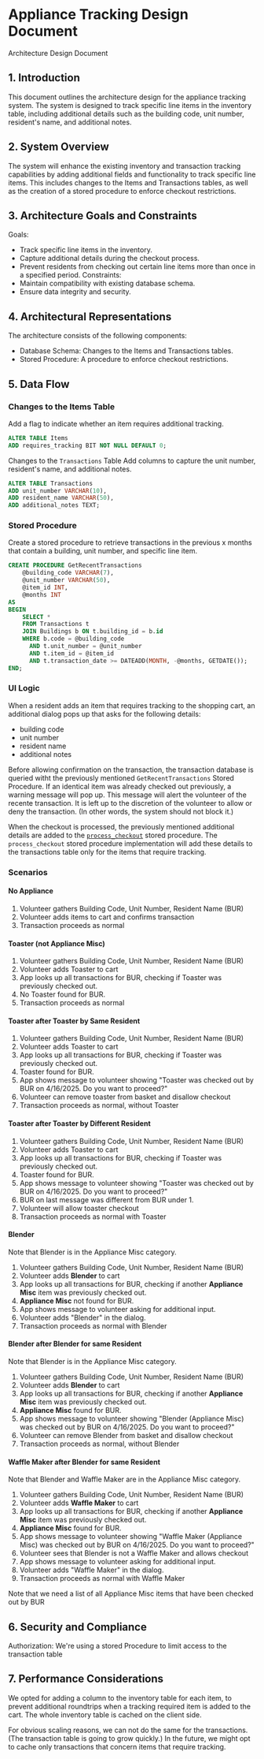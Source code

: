 # Appliance Tracking Design Document

Architecture Design Document

## 1. Introduction
This document outlines the architecture design for the appliance tracking system. The system is designed to track specific line items in the inventory table, including additional details such as the building code, unit number, resident's name, and additional notes.

## 2. System Overview
The system will enhance the existing inventory and transaction tracking capabilities by adding additional fields and functionality to track specific line items. This includes changes to the Items and Transactions tables, as well as the creation of a stored procedure to enforce checkout restrictions.

## 3. Architecture Goals and Constraints
Goals:
- Track specific line items in the inventory.
- Capture additional details during the checkout process.
- Prevent residents from checking out certain line items more than once in a specified period.
Constraints:
- Maintain compatibility with existing database schema.
- Ensure data integrity and security.

## 4. Architectural Representations
The architecture consists of the following components:

- Database Schema: Changes to the Items and Transactions tables.
- Stored Procedure: A procedure to enforce checkout restrictions.

## 5. Data Flow

### Changes to the Items Table
Add a flag to indicate whether an item requires additional tracking.

```sql
ALTER TABLE Items
ADD requires_tracking BIT NOT NULL DEFAULT 0;
```

Changes to the ```Transactions``` Table
Add columns to capture the unit number, resident's name, and additional notes.

```sql
ALTER TABLE Transactions
ADD unit_number VARCHAR(10),
ADD resident_name VARCHAR(50),
ADD additional_notes TEXT;
```

### Stored Procedure
Create a stored procedure to retrieve transactions in the previous x months that contain a building, unit number, and specific line item.

```sql
CREATE PROCEDURE GetRecentTransactions
    @building_code VARCHAR(7),
    @unit_number VARCHAR(50),
    @item_id INT,
    @months INT
AS
BEGIN
    SELECT *
    FROM Transactions t
    JOIN Buildings b ON t.building_id = b.id
    WHERE b.code = @building_code
      AND t.unit_number = @unit_number
      AND t.item_id = @item_id
      AND t.transaction_date >= DATEADD(MONTH, -@months, GETDATE());
END;
```

### UI Logic
When a resident adds an item that requires tracking to the shopping cart, 
an additional dialog pops up that asks for the following details: 
- building code
- unit number
- resident name
- additional notes

Before allowing confirmation on the transaction, 
the transaction database is queried witht the previously mentioned ```GetRecentTransactions``` Stored Procedure. 
If an identical item was already checked out previously, 
a warning message will pop up. 
This message will alert the volunteer of the recente transaction.
It is left up to the discretion of the volunteer to allow or deny the transaction. 
(In other words, the system should not block it.)

When the checkout is processed, the previously mentioned additional details are added to the [```process_checkout```](database\procedures\process_checkout.sql) stored procedure. 
The ```process_checkout``` stored procedure implementation will add these details to the transactions table only for the items that require tracking. 

### Scenarios

#### No Appliance

1. Volunteer gathers Building Code, Unit Number, Resident Name (BUR)
1. Volunteer adds items to cart and confirms transaction
1. Transaction proceeds as normal

#### Toaster (not Appliance Misc)
1. Volunteer gathers Building Code, Unit Number, Resident Name (BUR)
1. Volunteer adds Toaster to cart 
1. App looks up all transactions for BUR, checking if Toaster was previously checked out.
1. No Toaster found for BUR. 
1. Transaction proceeds as normal

#### Toaster after Toaster by Same Resident
1. Volunteer gathers Building Code, Unit Number, Resident Name (BUR)
1. Volunteer adds Toaster to cart 
1. App looks up all transactions for BUR, checking if Toaster was previously checked out.
1. Toaster found for BUR. 
1. App shows message to volunteer showing "Toaster was checked out by BUR on 4/16/2025. Do you want to proceed?" 
1. Volunteer can remove toaster from basket and disallow checkout
1. Transaction proceeds as normal, without Toaster

#### Toaster after Toaster by Different Resident
1. Volunteer gathers Building Code, Unit Number, Resident Name (BUR)
1. Volunteer adds Toaster to cart 
1. App looks up all transactions for BUR, checking if Toaster was previously checked out.
1. Toaster found for BUR. 
1. App shows message to volunteer showing "Toaster was checked out by BUR on 4/16/2025. Do you want to proceed?" 
1. BUR on last message was different from BUR under 1. 
1. Volunteer will allow toaster checkout
1. Transaction proceeds as normal with Toaster

#### Blender 
Note that Blender is in the Appliance Misc category. 

1. Volunteer gathers Building Code, Unit Number, Resident Name (BUR)
1. Volunteer adds **Blender** to cart 
1. App looks up all transactions for BUR, checking if another **Appliance Misc** item was previously checked out.
1. **Appliance Misc** not found for BUR. 
1. App shows message to volunteer asking for additional input.
1. Volunteer adds "Blender" in the dialog. 
1. Transaction proceeds as normal with Blender

#### Blender after Blender for same Resident
Note that Blender is in the Appliance Misc category. 

1. Volunteer gathers Building Code, Unit Number, Resident Name (BUR)
1. Volunteer adds **Blender** to cart 
1. App looks up all transactions for BUR, checking if another **Appliance Misc** item was previously checked out.
1. **Appliance Misc** found for BUR. 
1. App shows message to volunteer showing "Blender (Appliance Misc) was checked out by BUR on 4/16/2025. Do you want to proceed?" 
1. Volunteer can remove Blender from basket and disallow checkout 
1. Transaction proceeds as normal, without Blender

#### Waffle Maker after Blender for same Resident
Note that Blender and Waffle Maker are in the Appliance Misc category. 

1. Volunteer gathers Building Code, Unit Number, Resident Name (BUR)
1. Volunteer adds **Waffle Maker** to cart 
1. App looks up all transactions for BUR, checking if another **Appliance Misc** item was previously checked out.
1. **Appliance Misc** found for BUR. 
1. App shows message to volunteer showing "Waffle Maker (Appliance Misc) was checked out by BUR on 4/16/2025. Do you want to proceed?" 
1. Volunteer sees that Blender is not a Waffle Maker and allows checkout 
1. App shows message to volunteer asking for additional input.
1. Volunteer adds "Waffle Maker" in the dialog. 
1. Transaction proceeds as normal with Waffle Maker

Note that we need a list of all Appliance Misc items that have been checked out by BUR

## 6. Security and Compliance
Authorization: We're using a stored Procedure to limit access to the transaction table

## 7. Performance Considerations
We opted for adding a column to the inventory table for each item, 
to prevent additional roundtrips when a tracking required item is added to the cart. The whole inventory table is cached on the client side. 

For obvious scaling reasons, we can not do the same for the transactions. (The transaction table is going to grow quickly.)
In the future, we might opt to cache only transactions that concern items that require tracking. 